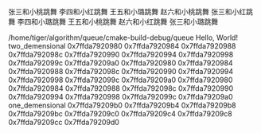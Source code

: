 张三和小桃跳舞
李四和小红跳舞
王五和小璐跳舞
赵六和小桃跳舞
张三和小红跳舞
李四和小璐跳舞
王五和小桃跳舞
赵六和小红跳舞
张三和小璐跳舞


/home/tiger/algorithm/queue/cmake-build-debug/queue
Hello, World!
two_demensional
0x7ffda7920980	0x7ffda7920984	0x7ffda7920988	0x7ffda792098c	0x7ffda7920990	0x7ffda7920994	0x7ffda7920998	0x7ffda792099c	0x7ffda79209a0
0x7ffda7920980	0x7ffda7920984	0x7ffda7920988	0x7ffda792098c	0x7ffda7920990	0x7ffda7920994	0x7ffda7920998	0x7ffda792099c	0x7ffda79209a0
0x7ffda7920980	0x7ffda7920984	0x7ffda7920988	0x7ffda792098c	0x7ffda7920990	0x7ffda7920994	0x7ffda7920998	0x7ffda792099c	0x7ffda79209a0
one_demensional
0x7ffda79209b0	0x7ffda79209b4	0x7ffda79209b8	0x7ffda79209bc	0x7ffda79209c0	0x7ffda79209c4	0x7ffda79209c8	0x7ffda79209cc	0x7ffda79209d0